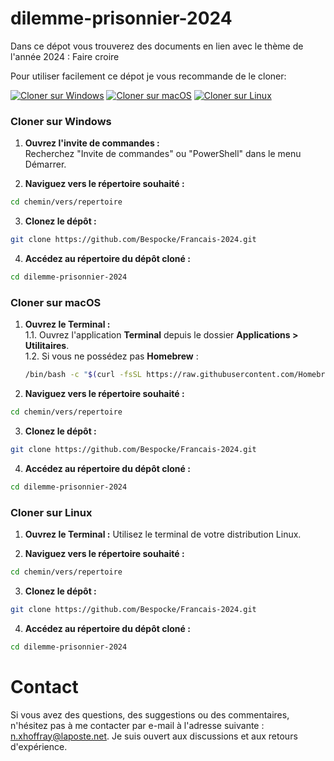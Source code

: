 # dilemme-prisonnier-2024


Dans ce dépot vous trouverez des documents en lien avec le thème de l'année 2024 : Faire croire

Pour utiliser facilement ce dépot je vous recommande de le cloner:

[![Cloner sur Windows](https://img.shields.io/badge/Cloner%20sur-Windows-success)](#cloner-sur-windows)
[![Cloner sur macOS](https://img.shields.io/badge/Cloner%20sur-macOS-success)](#cloner-sur-macos)
[![Cloner sur Linux](https://img.shields.io/badge/Cloner%20sur-Linux-success)](#cloner-sur-linux)

### Cloner sur Windows

1. **Ouvrez l'invite de commandes :**  
   Recherchez "Invite de commandes" ou "PowerShell" dans le menu Démarrer.

2. **Naviguez vers le répertoire souhaité :**
```sh
cd chemin/vers/repertoire
```
3. **Clonez le dépôt :**
```sh
git clone https://github.com/Bespocke/Francais-2024.git
```

4. **Accédez au répertoire du dépôt cloné :**
```sh
cd dilemme-prisonnier-2024
```

### Cloner sur macOS

1. **Ouvrez le Terminal :**   
    1.1. Ouvrez l'application **Terminal** depuis le dossier **Applications > Utilitaires**.  
    1.2. Si vous ne possédez pas **Homebrew** :   
    ```bash
    /bin/bash -c "$(curl -fsSL https://raw.githubusercontent.com/Homebrew/install/HEAD/install.sh)"
    ```
2. **Naviguez vers le répertoire souhaité :**

```sh
cd chemin/vers/repertoire
```
3. **Clonez le dépôt :**

```sh
git clone https://github.com/Bespocke/Francais-2024.git
```

4. **Accédez au répertoire du dépôt cloné :**

```sh
cd dilemme-prisonnier-2024
```

### Cloner sur Linux

1. **Ouvrez le Terminal :**
    Utilisez le terminal de votre distribution Linux.

2. **Naviguez vers le répertoire souhaité :**

```sh
cd chemin/vers/repertoire
```

3. **Clonez le dépôt :**

```sh
git clone https://github.com/Bespocke/Francais-2024.git
```

4. **Accédez au répertoire du dépôt cloné :**

```sh
cd dilemme-prisonnier-2024
```

# Contact

Si vous avez des questions, des suggestions ou des commentaires, n'hésitez pas à me contacter par e-mail à l'adresse suivante : [n.xhoffray@laposte.net](mailto:n.xhoffray@laposte.net). Je suis ouvert aux discussions et aux retours d'expérience.
